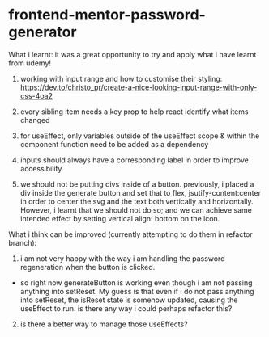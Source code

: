 # frontend-mentor-password-generator

What i learnt: it was a great opportunity to try and apply what i have learnt from udemy!

1. working with input range and how to customise their styling:
   https://dev.to/christo_pr/create-a-nice-looking-input-range-with-only-css-4oa2

2. every sibling item needs a key prop to help react identify what items changed
3. for useEffect, only variables outside of the useEffect scope & within the component function need to be added as a dependency
4. inputs should always have a corresponding label in order to improve accessibility.
5. we should not be putting divs inside of a button. previously, i placed a div inside the generate button and set that to flex, jsutify-content:center in order to center the svg and the text both vertically and horizontally. However, i learnt that we should not do so; and we can achieve same intended effect by setting vertical align: bottom on the icon.

What i think can be improved (currently attempting to do them in refactor branch):

1. i am not very happy with the way i am handling the password regeneration when the button is clicked.

- so right now generateButton is working even though i am not passing anything into setReset. My guess is that
  even if i do not pass anything into setReset, the isReset state is somehow updated, causing the useEffect to run.
  is there any way i could perhaps refactor this?

2. is there a better way to manage those useEffects?
